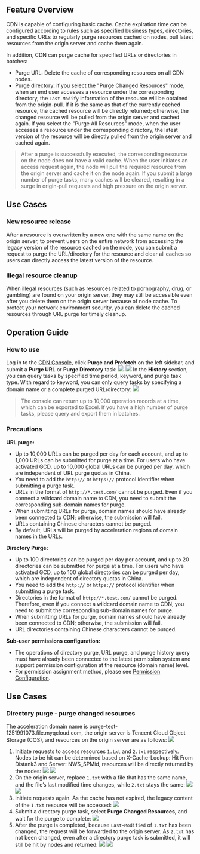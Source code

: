 ## Feature Overview
CDN is capable of configuring basic cache. Cache expiration time can be configured according to rules such as specified business types, directories, and specific URLs to regularly purge resources cached on nodes, pull latest resources from the origin server and cache them again.

In addition, CDN can purge cache for specified URLs or directories in batches:
- Purge URL: Delete the cache of corresponding resources on all CDN nodes.
- Purge directory: if you select the "Purge Changed Resources" mode, when an end user accesses a resource under the corresponding directory, the `Last-Modify` information of the resource will be obtained from the origin-pull. If it is the same as that of the currently cached resource, the cached resource will be directly returned; otherwise, the changed resource will be pulled from the origin server and cached again. If you select the "Purge All Resources" mode, when the user accesses a resource under the corresponding directory, the latest version of the resource will be directly pulled from the origin server and cached again.

>After a purge is successfully executed, the corresponding resource on the node does not have a valid cache. When the user initiates an access request again, the node will pull the required resource from the origin server and cache it on the node again. If you submit a large number of purge tasks, many caches will be cleared, resulting in a surge in origin-pull requests and high pressure on the origin server.

## Use Cases

### New resource release
After a resource is overwritten by a new one with the same name on the origin server, to prevent users on the entire network from accessing the legacy version of the resource cached on the node, you can submit a request to purge the URL/directory for the resource and clear all caches so users can directly access the latest version of the resource.

### Illegal resource cleanup
When illegal resources (such as resources related to pornography, drug, or gambling) are found on your origin server, they may still be accessible even after you delete them on the origin server because of node cache. To protect your network environment security, you can delete the cached resources through URL purge for timely cleanup.

## Operation Guide
### How to use
Log in to the [CDN Console](https://console.cloud.tencent.com/cdn), click **Purge and Prefetch** on the left sidebar, and submit a **Purge URL** or **Purge Directory** task:
![](https://main.qcloudimg.com/raw/a5b308a925feb7d7cc6931320be000a1.png )
![](https://main.qcloudimg.com/raw/8de0518fec393a6519fa53d75fdc5471.png )
<span ID = "notes"></span>
In the **History** section, you can query tasks by specified time period, keyword, and purge task type. With regard to keyword, you can only query tasks by specifying a domain name or a complete purged URL/directory:
![](https://main.qcloudimg.com/raw/1dbb73160a79162e423c83edc9b9cf40.png )

> The console can return up to 10,000 operation records at a time, which can be exported to Excel. If you have a high number of purge tasks, please query and export them in batches.

### Precautions

**URL purge:**
- Up to 10,000 URLs can be purged per day for each account, and up to 1,000 URLs can be submitted for purge at a time. For users who have activated GCD, up to 10,000 global URLs can be purged per day, which are independent of URL purge quotas in China.
- You need to add the `http://` or `https://` protocol identifier when submitting a purge task.
- URLs in the format of `http://*.test.com/` cannot be purged. Even if you connect a wildcard domain name to CDN, you need to submit the corresponding sub-domain names for purge.
- When submitting URLs for purge, domain names should have already been connected to CDN; otherwise, the submission will fail.
- URLs containing Chinese characters cannot be purged.
- By default, URLs will be purged by acceleration regions of domain names in the URLs.

**Directory Purge:**
- Up to 100 directories can be purged per day per account, and up to 20 directories can be submitted for purge at a time. For users who have activated GCD, up to 100 global directories can be purged per day, which are independent of directory quotas in China.
- You need to add the `http://` or `https://` protocol identifier when submitting a purge task.
- Directories in the format of `http://*.test.com/` cannot be purged. Therefore, even if you connect a wildcard domain name to CDN, you need to submit the corresponding sub-domain names for purge.
- When submitting URLs for purge, domain names should have already been connected to CDN; otherwise, the submission will fail.
- URL directories containing Chinese characters cannot be purged.

**Sub-user permissions configuration:**
- The operations of directory purge, URL purge, and purge history query must have already been connected to the latest permission system and support permission configuration at the resource (domain name) level.
- For permission assignment method, please see [Permission Configuration](https://intl.cloud.tencent.com/document/product/228/12722).

## Use Cases

### Directory purge - purge changed resources
The acceleration domain name is purge-test-1251991073.file.myqcloud.com, the origin server is Tencent Cloud Object Storage (COS), and resources on the origin server are as follows:
![](https://main.qcloudimg.com/raw/91739f8f9315e1e5be36980d0af248e4.png)
1. Initiate requests to access resources `1.txt` and `2.txt` respectively. Nodes to be hit can be determined based on X-Cache-Lookup: Hit From Distank3 and Server: NWS_SPMid, resources will be directly returned by the nodes:
![](https://main.qcloudimg.com/raw/8e5e1d55743f83340b6801942011a951.jpg)
![](https://main.qcloudimg.com/raw/dc50a49f1177c0a671c0f10f874b0a0b.jpg)
2. On the origin server, replace `1.txt` with a file that has the same name, and the file’s last modified time changes, while `2.txt` stays the same:
![](https://main.qcloudimg.com/raw/5602a365abf57124b31bd24516c9f362.png)
![](https://main.qcloudimg.com/raw/f2f45c7bf3fd86c5a4b307143c9a6a6f.png)
3. Initiate requests again. As the cache has not expired, the legacy content of the `1.txt` resource will be accessed:
![](https://main.qcloudimg.com/raw/f08fcfe681ff6684ef9ebf96d7a7b5ab.jpg)
4. Submit a directory purge task, select **Purge Changed Resources**, and wait for the purge to complete:
![](https://main.qcloudimg.com/raw/6638c5d781b9d41a0b11ee5c4c6ea3af.png)
5. After the purge is completed, because `Last-Modified` of `1.txt` has been changed, the request will be forwarded to the origin server. As `2.txt` has not been changed, even after a directory purge task is submitted, it will still be hit by nodes and returned:
![](https://main.qcloudimg.com/raw/d1e83b5357fc878d6f1df56f0f1cd84b.jpg)
![](https://main.qcloudimg.com/raw/29e68b2f6207731a689e9c11ee1bf849.jpg)

